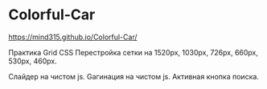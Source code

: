 # Colorful-Car
 https://mind315.github.io/Colorful-Car/
 
Практика Grid CSS 
Перестройка сетки на 1520px, 1030px, 726px, 660px, 530px, 460px. 

Cлайдер на чистом js. 
Gагинация на чистом js.
Активная кнопка поиска.

